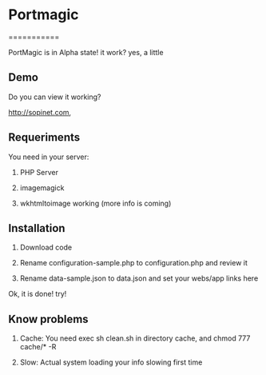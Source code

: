 # Portmagic
===========

PortMagic is in Alpha state! it work? yes, a little

## Demo

Do you can view it working?

http://sopinet.com, 

## Requeriments

You need in your server:

1. PHP Server

2. imagemagick 

3. wkhtmltoimage working (more info is coming)

## Installation

1. Download code

2. Rename configuration-sample.php to configuration.php and review it

3. Rename data-sample.json to data.json and set your webs/app links here

Ok, it is done! try!

## Know problems

1. Cache: You need exec sh clean.sh in directory cache, and chmod 777 cache/* -R

2. Slow: Actual system loading your info slowing first time
